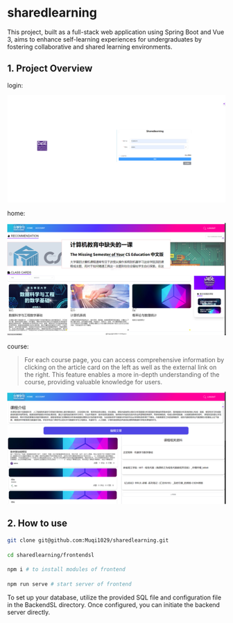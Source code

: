 # sharedlearning

This project, built as a full-stack web application using Spring Boot and Vue 3, aims to enhance self-learning experiences for undergraduates by fostering collaborative and shared learning environments.





## 1. Project Overview

login:

<img src="assets/image-20231125094645240.png">



home:

<img src="assets/image-20231125094331438.png"/>



course: 

> For each course page, you can access comprehensive information by clicking on the article card on the left as well as the external link on the right. This feature enables a more in-depth understanding of the course, providing valuable knowledge for users.

<img src="assets/image-20231125094258652.png" />



## 2. How to use 

```sh
git clone git@github.com:Muqi1029/sharedlearning.git

cd sharedlearning/frontendsl

npm i # to install modules of frontend

npm run serve # start server of frontend
```

To set up your database, utilize the provided SQL file and configuration file in the BackendSL directory. Once configured, you can initiate the backend server directly.




